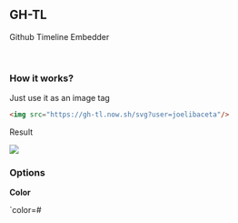 ## GH-TL
Github Timeline Embedder

<br/>

### How it works?

Just use it as an image tag

```html
<img src="https://gh-tl.now.sh/svg?user=joelibaceta"/>
```

Result

![](https://gh-tl.now.sh/svg?user=joelibaceta)

### Options

**Color**

`color=#